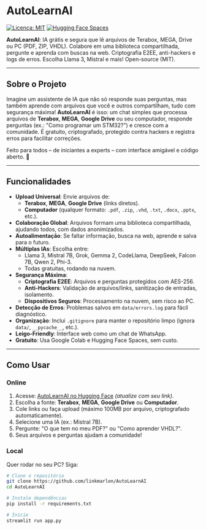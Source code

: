 # AutoLearnAI

[![Licença: MIT](https://img.shields.io/badge/License-MIT-yellow.svg)](https://opensource.org/licenses/MIT)
[![Hugging Face Spaces](https://img.shields.io/badge/Hugging%20Face-Spaces-blue)](https://huggingface.co/spaces/linkmarlon/autolearnai)

**AutoLearnAI**: IA grátis e segura que lê arquivos de Terabox, MEGA, Drive ou PC (PDF, ZIP, VHDL). Colabore em uma biblioteca compartilhada, pergunte e aprenda com buscas na web. Criptografia E2EE, anti-hackers e logs de erros. Escolha Llama 3, Mistral e mais! Open-source (MIT).

---

## Sobre o Projeto

Imagine um assistente de IA que não só responde suas perguntas, mas também aprende com arquivos que você e outros compartilham, tudo com segurança máxima! **AutoLearnAI** é isso: um chat simples que processa arquivos de **Terabox**, **MEGA**, **Google Drive** ou seu computador, responde perguntas (ex.: "Como programar um STM32?") e cresce com a comunidade. É gratuito, criptografado, protegido contra hackers e registra erros para facilitar correções.

Feito para todos – de iniciantes a experts – com interface amigável e código aberto. 🚀

---

## Funcionalidades

- **Upload Universal**: Envie arquivos de:
  - **Terabox**, **MEGA**, **Google Drive** (links diretos).
  - **Computador** (qualquer formato: `.pdf`, `.zip`, `.vhd`, `.txt`, `.docx`, `.pptx`, etc.).
- **Colaboração Global**: Arquivos formam uma biblioteca compartilhada, ajudando todos, com dados anonimizados.
- **Autoalimentação**: Se faltar informação, busca na web, aprende e salva para o futuro.
- **Múltiplas IAs**: Escolha entre:
  - Llama 3, Mistral 7B, Grok, Gemma 2, CodeLlama, DeepSeek, Falcon 7B, Qwen 2, Phi-3.
  - Todas gratuitas, rodando na nuvem.
- **Segurança Máxima**:
  - **Criptografia E2EE**: Arquivos e perguntas protegidos com AES-256.
  - **Anti-Hackers**: Validação de arquivos/links, sanitização de entradas, isolamento.
  - **Dispositivos Seguros**: Processamento na nuvem, sem risco ao PC.
- **Detecção de Erros**: Problemas salvos em `data/errors.log` para fácil diagnóstico.
- **Organização**: Inclui `.gitignore` para manter o repositório limpo (ignora `data/`, `__pycache__`, etc.).
- **Leigo-Friendly**: Interface web como um chat de WhatsApp.
- **Gratuito**: Usa Google Colab e Hugging Face Spaces, sem custo.

---

## Como Usar

### Online
1. Acesse: [AutoLearnAI no Hugging Face](https://huggingface.co/spaces/linkmarlon/autolearnai) *(atualize com seu link)*.
2. Escolha a fonte: **Terabox**, **MEGA**, **Google Drive** ou **Computador**.
3. Cole links ou faça upload (máximo 100MB por arquivo, criptografado automaticamente).
4. Selecione uma IA (ex.: Mistral 7B).
5. Pergunte: "O que tem no meu PDF?" ou "Como aprender VHDL?".
6. Seus arquivos e perguntas ajudam a comunidade!

### Local
Quer rodar no seu PC? Siga:

```bash
# Clone o repositório
git clone https://github.com/linkmarlon/AutoLearnAI
cd AutoLearnAI

# Instale dependências
pip install -r requirements.txt

# Inicie
streamlit run app.py